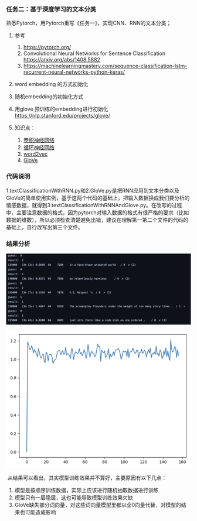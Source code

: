 ### 任务二：基于深度学习的文本分类

熟悉Pytorch，用Pytorch重写《任务一》，实现CNN、RNN的文本分类；

1. 参考

   1. https://pytorch.org/
   2. Convolutional Neural Networks for Sentence Classification <https://arxiv.org/abs/1408.5882>
   3. <https://machinelearningmastery.com/sequence-classification-lstm-recurrent-neural-networks-python-keras/>

2. word embedding 的方式初始化

3. 随机embedding的初始化方式

4. 用glove 预训练的embedding进行初始化 https://nlp.stanford.edu/projects/glove/

5. 知识点：

   1. [卷积神经网络](<https://jesseyule.github.io/machinelearning/cnn/content.html>)
   2. [循环神经网络](<https://jesseyule.github.io/machinelearning/rnn/content.html>)
   3. [word2vec](<https://jesseyule.github.io/naturallanguage/word2vec/content.html>)
   4. [GloVe](<https://jesseyule.github.io/naturallanguage/gloVe/content.html>)

   

### 代码说明

​	1.textClassificationWithRNN.py和2.GloVe.py是把RNN应用到文本分类以及GloVe的简单使用实例，基于这两个代码的基础上，把输入数据换成我们要分析的情感数据，就得到3.textClassificationWithRNNAndGlove.py。在改写的过程中，主要注意数据的格式，因为pytorch对输入数据的格式有很严格的要求（比如数据的维数），所以必须检查清楚避免出错，建议在理解第一第二个文件的代码的基础上，自行改写出第三个文件。



### 结果分析

![result](result/result.png)

 ![plot](result/plot.png)

​	从结果可以看出，其实模型训练效果并不算好，主要原因有以下几点：

1. 模型是按顺序训练数据，实际上应该进行随机抽取数据进行训练
2. 模型只有一层隐层，这也可能导致模型训练效果欠缺
3. GloVe缺失部分词向量，对这些词向量模型里都以全0向量代替，对模型的结果也可能造成影响

